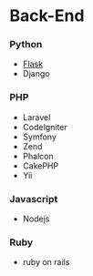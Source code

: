 # Back-End

### Python
* [Flask](https://github.com/codinginbrazil/flask)
* Django

### PHP
* Laravel
* CodeIgniter
* Symfony
* Zend
* Phalcon
* CakePHP
* Yii

### Javascript
* Nodejs

### Ruby
* ruby on rails
